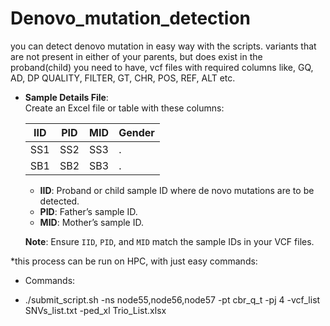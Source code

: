 # Denovo_mutation_detection
you can detect denovo mutation in easy way with the scripts.
variants that are not present in either of your parents, but does exist in the proband(child)
you need to have, vcf files with required columns like, GQ, AD, DP QUALITY, FILTER, GT, CHR, POS, REF, ALT etc.
- **Sample Details File**:  
   Create an Excel file or table with these columns:

   | IID  | PID  | MID  | Gender |
   |------|------|------|--------|
   | SS1  | SS2  | SS3  | .      |
   | SB1  | SB2  | SB3  | .      |

   - **IID**: Proband or child sample ID where de novo mutations are to be detected.  
   - **PID**: Father’s sample ID.  
   - **MID**: Mother’s sample ID.  

   **Note**: Ensure `IID`, `PID`, and `MID` match the sample IDs in your VCF files.

*this process can be run on HPC, with just easy commands:
- Commands:

- ./submit_script.sh -ns node55,node56,node57 -pt cbr_q_t -pj 4 -vcf_list SNVs_list.txt -ped_xl Trio_List.xlsx

